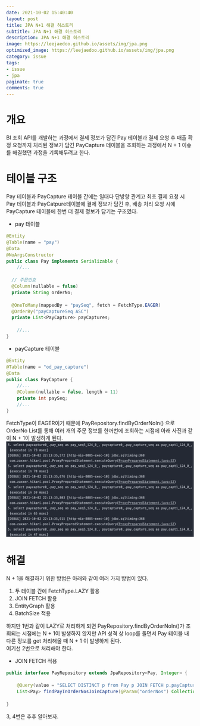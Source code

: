 ```yaml
---
date: 2021-10-02 15:40:40
layout: post
title: JPA N+1 해결 히스토리
subtitle: JPA N+1 해결 히스토리
description: JPA N+1 해결 히스토리
image: https://leejaedoo.github.io/assets/img/jpa.png
optimized_image: https://leejaedoo.github.io/assets/img/jpa.png
category: issue
tags:
- issue
- jpa 
paginate: true
comments: true
---
```

# 개요
BI 조회 API를 개발하는 과정에서 결제 정보가 담긴 Pay 테이블과 결제 요청 후 매출 확정 요청까지 처리된 정보가 담긴 PayCapture 테이블을 조회하는 과정에서 N + 1 이슈를 해결했던 과정을 기록해두려고 한다.

# 테이블 구조
Pay 테이블과 PayCapture 테이블 간에는 일대다 단방향 관계고 최초 결제 요청 시 Pay 테이블과 PayCatpure테이블에 결제 정보가 담긴 후, 배송 처리 요청 시에 PayCapture 테이블에 한번 더 결제 정보가 담기는 구조였다.

* pay 테이블
```java
@Entity
@Table(name = "pay")
@Data
@NoArgsConstructor
public class Pay implements Serializable {
    //...

  // 주문번호
  @Column(nullable = false)
  private String orderNo;
  
  @OneToMany(mappedBy = "paySeq", fetch = FetchType.EAGER)
  @OrderBy("payCaptureSeq ASC")
  private List<PayCapture> payCaptures;
  
    //...
}
```

* payCapture 테이블
```java
@Entity
@Table(name = "od_pay_capture")
@Data
public class PayCapture {
    //...
    @Column(nullable = false, length = 11)
    private int paySeq;
    //...
}
```

FetchType이 EAGER이기 때문에 PayRepository.findByOrderNoIn() 으로 OrderNo List를 통해 여러 개의 주문 정보를 한꺼번에 조회하는 시점에 아래 사진과 같이 N + 1이 발생하게 된다.
![n+1](../../assets/img/n+1.jpg)

# 해결
N + 1을 해결하기 위한 방법은 아래와 같이 여러 가지 방법이 있다.
1. 두 테이블 간에 FetchType.LAZY 활용
2. JOIN FETCH 활용
3. EntityGraph 활용
4. BatchSize 적용

하지만 1번과 같이 LAZY로 처리하게 되면 PayRepository.findByOrderNoIn()가 조회되는 시점에는 N + 1이 발생하지 않지만 API 성격 상 loop를 돌면서 Pay 테이블 내 다른 정보를 get 처리해올 때 N + 1 이 발생하게 된다.<br>
여기선 2번으로 처리해야 한다.

* JOIN FETCH 적용
```java
public interface PayRepository extends JpaRepository<Pay, Integer> {
    
    @Query(value = "SELECT DISTINCT p from Pay p JOIN FETCH p.payCaptures WHERE p.orderNo IN :orderNos")
    List<Pay> findPayInOrderNosJoinCapture(@Param("orderNos") Collection<String> orderNos);
  
}
```

3, 4번은 추후 알아보자.





